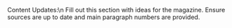 Content Updates:\n Fill out this section with ideas for the magazine. Ensure sources are up to date and main paragraph numbers are provided.
